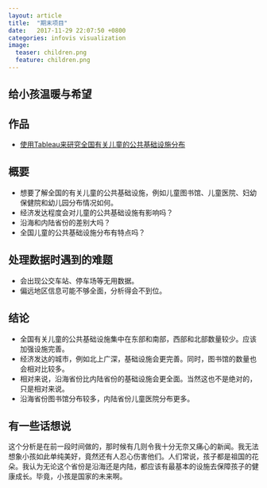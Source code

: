 ```yaml
---
layout: article
title:  "期末项目"
date:   2017-11-29 22:07:50 +0800
categories: infovis visualization
image:
  teaser: children.png
  feature: children.png
---
```


## 给小孩温暖与希望

## 作品
- <a href="https://public.tableau.com/shared/JCZWP45NX?:display_count=yes" target="_blank">使用Tableau来研究全国有关儿童的公共基础设施分布</a>

## 概要
- 想要了解全国的有关儿童的公共基础设施，例如儿童图书馆、儿童医院、妇幼保健院和幼儿园分布情况如何。
- 经济发达程度会对儿童的公共基础设施有影响吗？
- 沿海和内陆省份的差别大吗？
- 全国儿童的公共基础设施分布有特点吗？

## 处理数据时遇到的难题
- 会出现公交车站、停车场等无用数据。
- 偏远地区信息可能不够全面，分析得会不到位。

## 结论
- 全国有关儿童的公共基础设施集中在东部和南部，西部和北部数量较少。应该加强设施完善。
- 经济发达的城市，例如北上广深，基础设施会更完善。同时，图书馆的数量也会相对比较多。
- 相对来说，沿海省份比内陆省份的基础设施会更全面。当然这也不是绝对的，只是相对来说。
- 沿海省份图书馆分布较多，内陆省份儿童医院分布更多。

## 有一些话想说
这个分析是在前一段时间做的，那时候有几则令我十分无奈又痛心的新闻。我无法想象小孩如此单纯美好，竟然还有人忍心伤害他们。人们常说，孩子都是祖国的花朵。我认为无论这个省份是沿海还是内陆，都应该有最基本的设施去保障孩子的健康成长。毕竟，小孩是国家的未来啊。